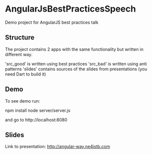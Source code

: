 # AngularJsBestPracticesSpeech
Demo project for AngularJS best practices talk

Structure
----------------
The project contains 2 apps with the same functionality but written in different way.

'src_good' is written using best practices
'src_bad' is written using anti patterns
'slides' contains sources of the slides from presentations (you need Dart to build it)

Demo
----------------
To see demo run:

npm install
node server/server.js

and go to http://localhost:8080

Slides
----------------
Link to presentation: <a href="http://angular-way.ne4istb.com">http://angular-way.ne4istb.com</a>
